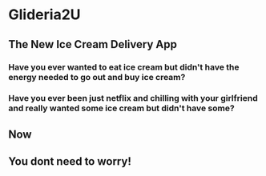 # Glideria2U 
## The New Ice Cream Delivery App

### Have you ever wanted to eat ice cream but didn't have the energy needed to go out and buy ice cream?
### Have you ever been just netflix and chilling with your girlfriend and really wanted some ice cream but didn't have some?
## Now
## You dont need to worry!
